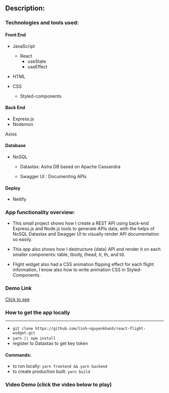 ## Description:

### Technologies and tools used:

#### Front End
* JavaScript
    * React
        * useState
        * useEffect
        
* HTML
* CSS 
     * Styled-components


#### Back End 

* Express.js
* Nodemon


Axios 
#### Database
* NoSQL 

    * Datastax: Astra DB based on Apache Cassandra

     * Swagger UI : Documenting APIs

#### Deploy
* Netlify

### App functionality overview:
- This small project shows how I create a REST API using back-end Express.js and Node.js tools to generate APIs data, with the helps of NoSQL Datastax and Swagger UI to visually render API documentation so easily.

- This app also shows how I destructure {data} API and render it on each smaller components: table, tbody, thead, tr, th, and td.
                  
- Flight widget also had a CSS animation flipping effect for each flight information, I know also how to write animation CSS in Styled-Components.
### Demo Link 
[Click to see](https://reactflight-widget.netlify.app)


### How to get the app locally
------
* ```git clone https://github.com/linh-nguyenkhanh/react-flight-widget.git```
* ```yarn || npm install```
* register to Datastax to get key token
#### Commands:
* to run locally: ```yarn frontend && yarn backend ```
* to create production built: ```yarn build```
### Video Demo (click the video below to play)




